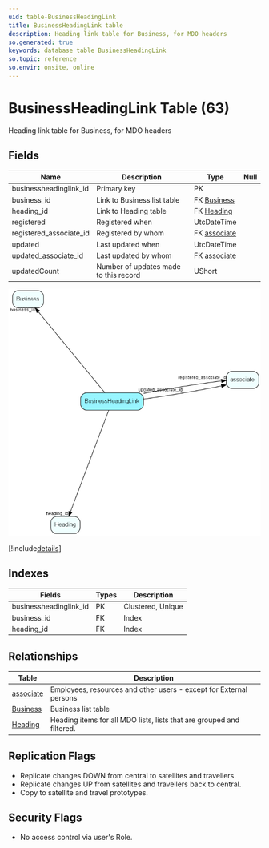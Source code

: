 ```yaml
---
uid: table-BusinessHeadingLink
title: BusinessHeadingLink table
description: Heading link table for Business, for MDO headers
so.generated: true
keywords: database table BusinessHeadingLink
so.topic: reference
so.envir: onsite, online
---
```


# BusinessHeadingLink Table (63)

Heading link table for Business, for MDO headers

## Fields

| Name | Description | Type | Null |
|------|-------------|------|:----:|
|businessheadinglink\_id|Primary key|PK| |
|business\_id|Link to Business list table|FK [Business](business.md)| |
|heading\_id|Link to Heading table|FK [Heading](heading.md)| |
|registered|Registered when|UtcDateTime| |
|registered\_associate\_id|Registered by whom|FK [associate](associate.md)| |
|updated|Last updated when|UtcDateTime| |
|updated\_associate\_id|Last updated by whom|FK [associate](associate.md)| |
|updatedCount|Number of updates made to this record|UShort| |


![BusinessHeadingLink table relationship diagram](./media/BusinessHeadingLink.png)

[!include[details](./includes/businessheadinglink.md)]

## Indexes

| Fields | Types | Description |
|--------|-------|-------------|
|businessheadinglink\_id |PK |Clustered, Unique |
|business\_id |FK |Index |
|heading\_id |FK |Index |

## Relationships

| Table|  Description |
|------|-------------|
|[associate](associate.md)  |Employees, resources and other users - except for External persons |
|[Business](business.md)  |Business list table |
|[Heading](heading.md)  |Heading items for all MDO lists, lists that are grouped and filtered. |


## Replication Flags

* Replicate changes DOWN from central to satellites and travellers.
* Replicate changes UP from satellites and travellers back to central.
* Copy to satellite and travel prototypes.

## Security Flags

* No access control via user's Role.

